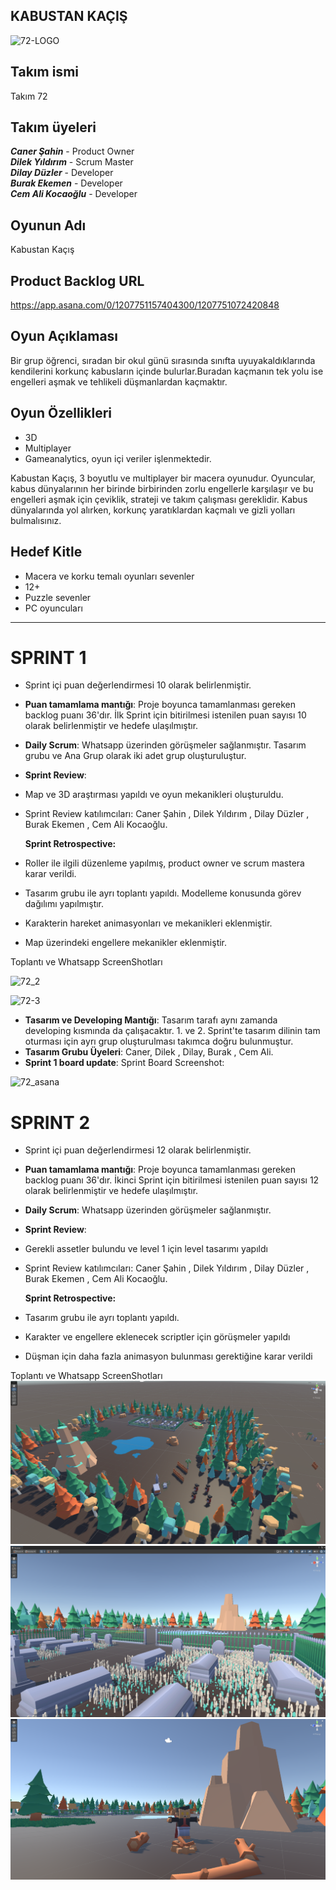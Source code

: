 ## KABUSTAN KAÇIŞ


![72-LOGO](https://github.com/Pancariano/GOUA-Bootcamp/assets/83187104/bf6d89e9-046e-4820-9e27-31e676a6c99b)




## Takım ismi
Takım 72

## Takım üyeleri
***Caner Şahin*** - Product Owner <br />
***Dilek Yıldırım*** - Scrum Master <br />
***Dilay Düzler*** - Developer <br />
***Burak Ekemen*** - Developer <br />
***Cem Ali Kocaoğlu*** - Developer

## Oyunun Adı
Kabustan Kaçış

## Product Backlog URL
https://app.asana.com/0/1207751157404300/1207751072420848

## Oyun Açıklaması
Bir grup öğrenci, sıradan bir okul günü sırasında sınıfta uyuyakaldıklarında kendilerini korkunç kabusların içinde bulurlar.Buradan kaçmanın tek yolu ise engelleri aşmak ve tehlikeli düşmanlardan kaçmaktır.

## Oyun Özellikleri

- 3D
- Multiplayer
- Gameanalytics, oyun içi veriler işlenmektedir.

Kabustan Kaçış, 3 boyutlu ve multiplayer bir macera oyunudur. Oyuncular, kabus dünyalarının her birinde birbirinden zorlu engellerle karşılaşır ve bu engelleri aşmak için 
çeviklik, strateji ve takım çalışması gereklidir. Kabus dünyalarında yol alırken, korkunç yaratıklardan kaçmalı ve gizli yolları bulmalısınız.

## Hedef Kitle
- Macera ve korku temalı oyunları sevenler 
- 12+
- Puzzle sevenler
- PC oyuncuları
---
# **SPRINT 1**

- Sprint içi puan değerlendirmesi 10 olarak belirlenmiştir.
- **Puan tamamlama mantığı**: Proje boyunca tamamlanması gereken backlog puanı 36'dır. İlk Sprint için bitirilmesi istenilen puan sayısı 10 olarak belirlenmiştir ve hedefe ulaşılmıştır.
- **Daily Scrum**: Whatsapp üzerinden görüşmeler sağlanmıştır. Tasarım grubu ve Ana Grup olarak iki adet grup oluşturuluştur.
- 
  **Sprint Review**:
- Map ve 3D araştırması yapıldı ve oyun mekanikleri oluşturuldu.
- Sprint Review katılımcıları: Caner Şahin , Dilek Yıldırım , Dilay Düzler , Burak Ekemen , Cem Ali Kocaoğlu.


  **Sprint Retrospective:**
- Roller ile ilgili düzenleme yapılmış, product owner ve scrum mastera karar verildi.
- Tasarım grubu ile ayrı toplantı yapıldı. Modelleme konusunda görev dağılımı yapılmıştır.
- Karakterin hareket animasyonları ve mekanikleri eklenmiştir.
- Map üzerindeki engellere mekanikler eklenmiştir.

  
Toplantı ve Whatsapp ScreenShotları 

![72_2](https://github.com/Pancariano/GOUA-Bootcamp/assets/83187104/dd22ecd7-819d-4c76-8eaf-3c961c339036)


![72-3](https://github.com/Pancariano/GOUA-Bootcamp/assets/83187104/9454ccc9-7945-466e-9dc5-789104d67458)




 


- **Tasarım ve Developing Mantığı**: Tasarım tarafı aynı zamanda developing kısmında da çalışacaktır. 1. ve 2. Sprint'te tasarım dilinin tam oturması için ayrı grup oluşturulması takımca doğru bulunmuştur.
- **Tasarım Grubu Üyeleri**: Caner, Dilek , Dilay, Burak , Cem Ali.
- **Sprint 1 board update**: Sprint Board Screenshot: 



![72_asana](https://github.com/Pancariano/GOUA-Bootcamp/assets/83187104/17270af7-1757-47b0-8ed9-004849f11210)



# **SPRINT 2**

- Sprint içi puan değerlendirmesi 12 olarak belirlenmiştir.
- **Puan tamamlama mantığı**: Proje boyunca tamamlanması gereken backlog puanı 36'dır. İkinci Sprint için bitirilmesi istenilen puan sayısı 12 olarak belirlenmiştir ve hedefe ulaşılmıştır.
- **Daily Scrum**: Whatsapp üzerinden görüşmeler sağlanmıştır. 
- 
  **Sprint Review**:
- Gerekli assetler bulundu ve level 1 için level tasarımı yapıldı
- Sprint Review katılımcıları: Caner Şahin , Dilek Yıldırım , Dilay Düzler , Burak Ekemen , Cem Ali Kocaoğlu.


  **Sprint Retrospective:**
- Tasarım grubu ile ayrı toplantı yapıldı.
- Karakter ve engellere eklenecek scriptler için görüşmeler yapıldı
- Düşman için daha fazla animasyon bulunması gerektiğine karar verildi

  
Toplantı ve Whatsapp ScreenShotları 
![72-lvl1](https://github.com/Pancariano/GOUA-Bootcamp/blob/979677765f88f873a547a5f559be2cb16c8f2bad/images/level1_1.png)
![72-lvl2](https://github.com/Pancariano/GOUA-Bootcamp/blob/a3adcf33067c483ff82feecf29f0b97927713edb/images/level1_2.png)
![72-lvl3](https://github.com/Pancariano/GOUA-Bootcamp/blob/a3adcf33067c483ff82feecf29f0b97927713edb/images/level1_3.png)

